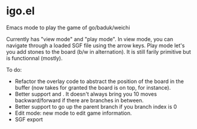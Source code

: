# igo.el
Emacs mode to play the game of go/baduk/weichi

Currently has "view mode" and "play mode". In view mode, you can navigate through a loaded SGF file using the arrow keys. Play mode let's you add stones to the board (b/w in alternation). It is still farily primitive but is functionnal (mostly). 

To do:

- Refactor the overlay code to abstract the position of the board in the buffer (now takes for granted the board is on top, for instance).
- Better support <s-left> and <s-right>. It doesn't always bring you 10 moves backward/forward if there are branches in between.
- Better support <up> to go up the parent branch if you branch index is 0
- Edit mode: new mode to edit game information.
 - SGF export
